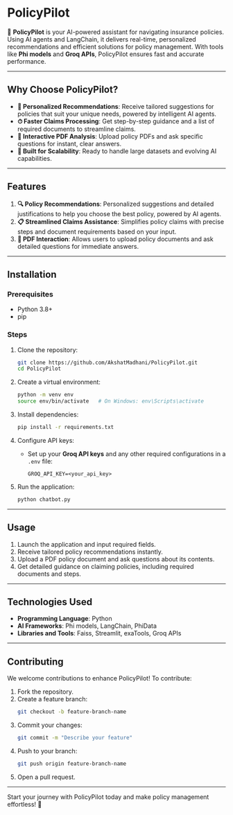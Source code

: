 # PolicyPilot

🚀 **PolicyPilot** is your AI-powered assistant for navigating insurance policies. Using  AI agents and LangChain, it delivers real-time, personalized recommendations and efficient solutions for policy management. With tools like **Phi models** and **Groq APIs**, PolicyPilot ensures fast and accurate performance.

---

## Why Choose PolicyPilot?

- **🤝 Personalized Recommendations**: Receive tailored suggestions for policies that suit your unique needs, powered by intelligent AI agents.
- **⏱ Faster Claims Processing**: Get step-by-step guidance and a list of required documents to streamline claims.
- **📄 Interactive PDF Analysis**: Upload policy PDFs and ask specific questions for instant, clear answers.
- **🔧 Built for Scalability**: Ready to handle large datasets and evolving AI capabilities.

---

## Features

1. **🔍 Policy Recommendations**: Personalized suggestions and detailed justifications to help you choose the best policy, powered by AI agents.
2. **📋 Streamlined Claims Assistance**: Simplifies policy claims with precise steps and document requirements based on your input.
3. **📝 PDF Interaction**: Allows users to upload policy documents and ask detailed questions for immediate answers.

---

## Installation

### Prerequisites
- Python 3.8+
- pip

### Steps

1. Clone the repository:
   ```bash
   git clone https://github.com/AkshatMadhani/PolicyPilot.git
   cd PolicyPilot
   ```

2. Create a virtual environment:
   ```bash
   python -m venv env
   source env/bin/activate   # On Windows: env\Scripts\activate
   ```

3. Install dependencies:
   ```bash
   pip install -r requirements.txt
   ```

4. Configure API keys:
   - Set up your **Groq API keys** and any other required configurations in a `.env` file:
     ```
     GROQ_API_KEY=<your_api_key>
     ```

5. Run the application:
   ```bash
   python chatbot.py
   ```

---

## Usage

1. Launch the application and input required fields.
2. Receive tailored policy recommendations instantly.
3. Upload a PDF policy document and ask questions about its contents.
4. Get detailed guidance on claiming policies, including required documents and steps.

---

## Technologies Used

- **Programming Language**: Python
- **AI Frameworks**: Phi models, LangChain, PhiData
- **Libraries and Tools**: Faiss, Streamlit, exaTools, Groq APIs

---

## Contributing

We welcome contributions to enhance PolicyPilot! To contribute:

1. Fork the repository.
2. Create a feature branch:
   ```bash
   git checkout -b feature-branch-name
   ```
3. Commit your changes:
   ```bash
   git commit -m "Describe your feature"
   ```
4. Push to your branch:
   ```bash
   git push origin feature-branch-name
   ```
5. Open a pull request.

---

Start your journey with PolicyPilot today and make policy management effortless! 🌟
